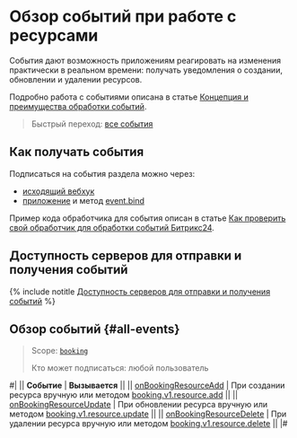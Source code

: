 # Обзор событий при работе с ресурсами

События дают возможность приложениям реагировать на изменения практически в реальном времени: получать уведомления о создании, обновлении и удалении ресурсов.

Подробно работа с событиями описана в статье [Концепция и преимущества обработки событий](../../../events/index.md).

> Быстрый переход: [все события](#all-events)

## Как получать события

Подписаться на события раздела можно через:

- [исходящий вебхук](../../../../local-integrations/local-webhooks.md)
- [приложение](../../../../settings/app-installation/index.md) и метод [event.bind](../../../events/event-bind.md)

Пример кода обработчика для события описан в статье [Как проверить свой обработчик для обработки событий Битрикс24](../../../events/test-handler.md).

## Доступность серверов для отправки и получения событий

{% include notitle [Доступность серверов для отправки и получения событий](../../../../_includes/events-index.md) %}

## Обзор событий {#all-events}

> Scope: [`booking`](../../../scopes/permissions.md)
>
> Кто может подписаться: любой пользователь

#|
|| **Событие** | **Вызывается** ||
|| [onBookingResourceAdd](./on-booking-resource-add.md) | При создании ресурса вручную или методом [booking.v1.resource.add](../booking-v1-resource-add.md) ||
|| [onBookingResourceUpdate](./on-booking-resource-update.md) | При обновлении ресурса вручную или методом [booking.v1.resource.update](../booking-v1-resource-update.md) ||
|| [onBookingResourceDelete](./on-booking-resource-delete.md) | При удалении ресурса вручную или методом [booking.v1.resource.delete](../booking-v1-resource-delete.md) ||
|#
